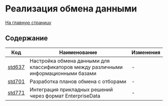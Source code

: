 # Реализация обмена данными

[На главную страницу](../README.MD)

## Содержание

| Код | Наименование | Изменения |
|-|-|-|
| [std637](https://its.1c.ru/db/v8std#content:637:hdoc) | Настройка обмена данными для классификаторов между различными информационными базами | - |
| [std701](https://its.1c.ru/db/v8std#content:701:hdoc) | Разработка планов обмена с отборами | - |
| [std771](https://its.1c.ru/db/v8std#content:771:hdoc) | Интеграция прикладных решений через формат EnterpriseData | - |